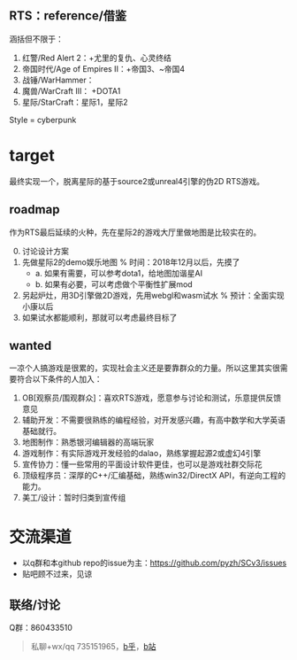 ## RTS：reference/借鉴

涵括但不限于：

1. 红警/Red Alert 2：+尤里的复仇、心灵终结
2. 帝国时代/Age of Empires II：+帝国3、~帝国4
3. 战锤/WarHammer：
4. 魔兽/WarCraft III： +DOTA1
5. 星际/StarCraft：星际1，星际2

Style = cyberpunk

# target

最终实现一个，脱离星际的基于source2或unreal4引擎的伪2D RTS游戏。


## roadmap

作为RTS最后延续的火种，先在星际2的游戏大厅里做地图是比较实在的。

0. 讨论设计方案
1. 先做星际2的demo娱乐地图   % 时间：2018年12月以后，先摸了
    - a. 如果有需要，可以参考dota1，给地图加谐星AI
    - b. 如果有必要，可以考虑做个平衡性扩展mod
3. 另起炉灶，用3D引擎做2D游戏，先用webgl和wasm试水    % 预计：全面实现小康以后
4. 如果试水都能顺利，那就可以考虑最终目标了

## wanted

一凉个人搞游戏是很累的，实现社会主义还是要靠群众的力量。所以这里其实很需要符合以下条件的人加入：
1. OB[观察员/围观群众]：喜欢RTS游戏，愿意参与讨论和测试，乐意提供反馈意见
2. 辅助开发：不需要很熟练的编程经验，对开发感兴趣，有高中数学和大学英语基础就行。
3. 地图制作：熟悉银河编辑器的高端玩家
4. 游戏制作：有实际游戏开发经验的dalao，熟练掌握起源2或虚幻4引擎
5. 宣传协力：懂一些常用的平面设计软件更佳，也可以是游戏社群交际花
6. 顶级程序员：深厚的C++/汇编基础，熟练win32/DirectX API，有逆向工程的能力。
7. 美工/设计：暂时归类到宣传组

# 交流渠道

- 以q群和本github repo的issue为主：https://github.com/pyzh/SCv3/issues
- 贴吧顾不过来，见谅

## 联络/讨论

Q群：860433510

>私聊+wx/qq 735151965，[b乎](https://zhihu.com/people/101010)，[b站](https://space.bilibili.com/4237565/)
